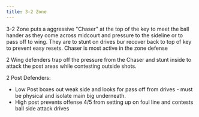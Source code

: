 ```yaml
---
title: 3-2 Zone
---
```

3-2 Zone puts a aggressive "Chaser" at the top of the key to meet the ball hander as they come across midcourt and pressure to the sideline or to pass off to wing.  They are to stunt on drives bur recover back to top of key to prevent easy resets. Chaser is most active in the zone defense

2 Wing defenders trap off the pressure from the Chaser and stunt inside to attack the post areas while contesting outside shots.

2 Post Defenders:

* Low Post boxes out weak side and looks for pass off from drives - must be physical and isolate main big underneath.
*  High post prevents offense 4/5 from setting up on foul line and contests ball side attack drives